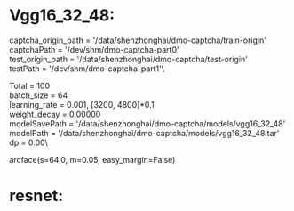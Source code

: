 # Vgg16_32_48:

captcha_origin_path = '/data/shenzhonghai/dmo-captcha/train-origin'\
captchaPath = '/dev/shm/dmo-captcha-part0'\
test_origin_path = '/data/shenzhonghai/dmo-captcha/test-origin'\
testPath = '/dev/shm/dmo-captcha-part1'\

Total = 100\
batch_size = 64\
learning_rate = 0.001, [3200, 4800]*0.1\
weight_decay = 0.00000\
modelSavePath = '/data/shenzhonghai/dmo-captcha/models/vgg16_32_48'\
modelPath = '/data/shenzhonghai/dmo-captcha/models/vgg16_32_48.tar'\
dp = 0.00\

arcface(s=64.0, m=0.05, easy_margin=False)

# resnet:


